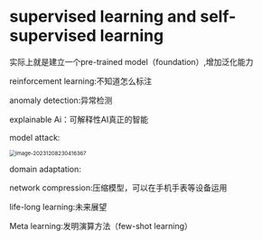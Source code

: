 # supervised learning and self-supervised learning

实际上就是建立一个pre-trained model（foundation）,增加泛化能力

reinforcement learning:不知道怎么标注

anomaly detection:异常检测

explainable Ai：可解释性AI真正的智能

model attack:

<img src="C:\Users\叶xz\AppData\Roaming\Typora\typora-user-images\image-20231208230416367.png" alt="image-20231208230416367" style="zoom:67%;" />

domain adaptation:

network compression:压缩模型，可以在手机手表等设备运用

life-long learning:未来展望

Meta learning:发明演算方法（few-shot learning）


